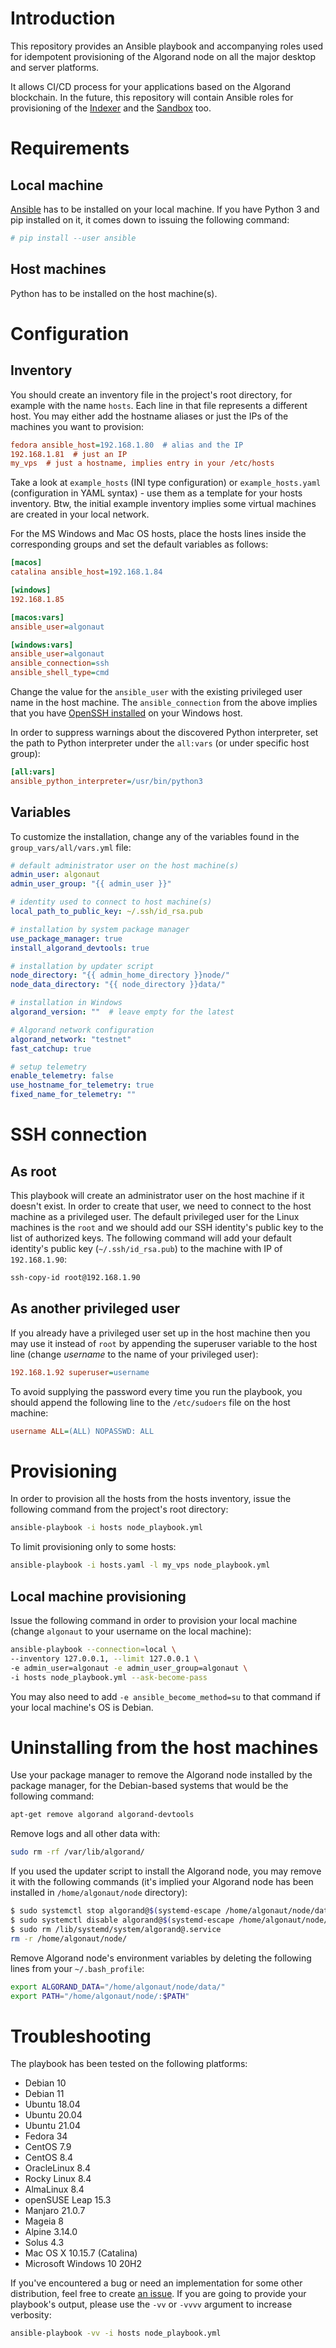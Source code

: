 # Introduction

This repository provides an Ansible playbook and accompanying roles used for idempotent provisioning of the Algorand node on all the major desktop and server platforms.

It allows CI/CD process for your applications based on the Algorand blockchain. In the future, this repository will contain Ansible roles for provisioning of the [Indexer](https://github.com/algorand/indexer) and the [Sandbox](https://github.com/algorand/sandbox) too.


# Requirements

## Local machine

[Ansible](https://docs.ansible.com/ansible/latest/installation_guide/intro_installation.html) has to be installed on your local machine. If you have Python 3 and pip installed on it, it comes down to issuing the following command:

```bash
# pip install --user ansible
```

## Host machines

Python has to be installed on the host machine(s).


# Configuration

## Inventory

You should create an inventory file in the project's root directory, for example with the name `hosts`. Each line in that file represents a different host. You may either add the hostname aliases or just the IPs of the machines you want to provision:

```ini
fedora ansible_host=192.168.1.80  # alias and the IP
192.168.1.81  # just an IP
my_vps  # just a hostname, implies entry in your /etc/hosts
```

Take a look at `example_hosts` (INI type configuration) or `example_hosts.yaml` (configuration in YAML syntax) - use them as a template for your hosts inventory. Btw, the initial example inventory implies some virtual machines are created in your local network.

For the MS Windows and Mac OS hosts, place the hosts lines inside the corresponding groups and set the default variables as follows:

```ini
[macos]
catalina ansible_host=192.168.1.84

[windows]
192.168.1.85

[macos:vars]
ansible_user=algonaut

[windows:vars]
ansible_user=algonaut
ansible_connection=ssh
ansible_shell_type=cmd
```

Change the value for the `ansible_user` with the existing privileged user name in the host machine. The `ansible_connection` from the above implies that you have [OpenSSH installed](https://github.com/PowerShell/Win32-OpenSSH/wiki/Install-Win32-OpenSSH) on your Windows host.

In order to suppress warnings about the discovered Python interpreter, set the path to Python interpreter under the `all:vars` (or under specific host group):

```ini
[all:vars]
ansible_python_interpreter=/usr/bin/python3
```


## Variables

To customize the installation, change any of the variables found in the `group_vars/all/vars.yml` file:

```yaml
# default administrator user on the host machine(s)
admin_user: algonaut
admin_user_group: "{{ admin_user }}"

# identity used to connect to host machine(s)
local_path_to_public_key: ~/.ssh/id_rsa.pub

# installation by system package manager
use_package_manager: true
install_algorand_devtools: true

# installation by updater script
node_directory: "{{ admin_home_directory }}node/"
node_data_directory: "{{ node_directory }}data/"

# installation in Windows
algorand_version: ""  # leave empty for the latest

# Algorand network configuration
algorand_network: "testnet"
fast_catchup: true

# setup telemetry
enable_telemetry: false
use_hostname_for_telemetry: true
fixed_name_for_telemetry: ""
```


# SSH connection

## As root

This playbook will create an administrator user on the host machine if it doesn't exist. In order to create that user, we need to connect to the host machine as a privileged user. The default privileged user for the Linux machines is the `root` and we should add our SSH identity's public key to the list of authorized keys. The following command will add your default identity's public key (`~/.ssh/id_rsa.pub`) to the machine with IP of `192.168.1.90`:

```bash
ssh-copy-id root@192.168.1.90
```

## As another privileged user

If you already have a privileged user set up in the host machine then you may use it instead of `root` by appending the superuser variable to the host line (change *username* to the name of your privileged user):

```ini
192.168.1.92 superuser=username
```

To avoid supplying the password every time you run the playbook, you should append the following line to the `/etc/sudoers` file on the host machine:

```ini
username ALL=(ALL) NOPASSWD: ALL
```


# Provisioning

In order to provision all the hosts from the hosts inventory, issue the following command from the project's root directory:

```bash
ansible-playbook -i hosts node_playbook.yml
```

To limit provisioning only to some hosts:

```bash
ansible-playbook -i hosts.yaml -l my_vps node_playbook.yml
```

## Local machine provisioning

Issue the following command in order to provision your local machine (change `algonaut` to your username on the local machine):

```bash
ansible-playbook --connection=local \
--inventory 127.0.0.1, --limit 127.0.0.1 \
-e admin_user=algonaut -e admin_user_group=algonaut \
-i hosts node_playbook.yml --ask-become-pass
```

You may also need to add `-e ansible_become_method=su` to that command if your local machine's OS is Debian.


# Uninstalling from the host machines

Use your package manager to remove the Algorand node installed by the package manager, for the Debian-based systems that would be the following command:

```bash
apt-get remove algorand algorand-devtools
```
Remove logs and all other data with:

```bash
sudo rm -rf /var/lib/algorand/
```

If you used the updater script to install the Algorand node, you may remove it with the following commands (it's implied your Algorand node has been installed in `/home/algonaut/node` directory):

```bash
$ sudo systemctl stop algorand@$(systemd-escape /home/algonaut/node/data)
$ sudo systemctl disable algorand@$(systemd-escape /home/algonaut/node/data)
$ sudo rm /lib/systemd/system/algorand@.service
rm -r /home/algonaut/node/
```

Remove Algorand node's environment variables by deleting the following lines from your `~/.bash_profile`:

```bash
export ALGORAND_DATA="/home/algonaut/node/data/"
export PATH="/home/algonaut/node/:$PATH"
```


# Troubleshooting

The playbook has been tested on the following platforms:

- Debian 10
- Debian 11
- Ubuntu 18.04
- Ubuntu 20.04
- Ubuntu 21.04
- Fedora 34
- CentOS 7.9
- CentOS 8.4
- OracleLinux 8.4
- Rocky Linux 8.4
- AlmaLinux 8.4
- openSUSE Leap 15.3
- Manjaro 21.0.7
- Mageia 8
- Alpine 3.14.0
- Solus 4.3
- Mac OS X 10.15.7 (Catalina)
- Microsoft Windows 10 20H2

If you've encountered a bug or need an implementation for some other distribution, feel free to create [an issue](https://github.com/ipaleka/algorand-provisioning/issues). If you are going to provide your playbook's output, please use the `-vv` or `-vvvv` argument to increase verbosity:

```bash
ansible-playbook -vv -i hosts node_playbook.yml
```

